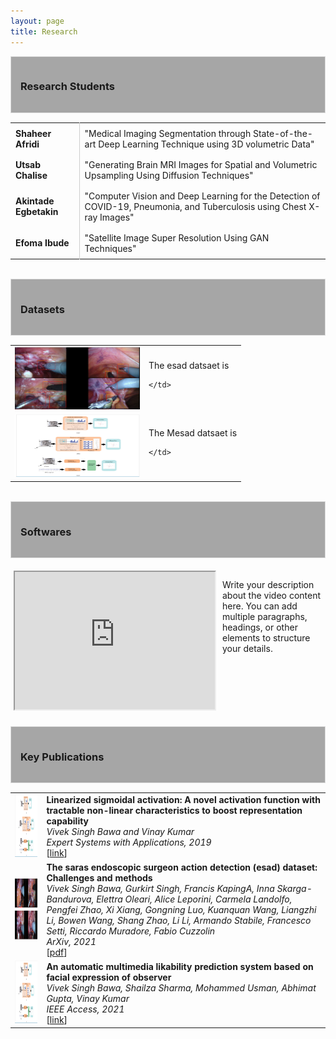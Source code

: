 ```yaml
---
layout: page
title: Research
---
```


<head>
    <meta charset="UTF-8">
    <meta name="viewport" content="width=device-width, initial-scale=1.0">
    <title>Vivek Singh</title>
    <style>
        .table {
            width: 100%;
            border-collapse: collapse;
        }
        .table td {
            padding: 8px;
            border-right: 1px solid #ccc;
        }
        .table td:last-child {
            border-right: none;
        }
        .image-cell {
            /* Set a maximum width for the image */
            max-width: 200px; 
            /* Set height to auto to maintain aspect ratio */
            height: auto;
            }
    </style>
</head>


<body>
<div style="border: 1px solid #ddd; background-color: #a6a6a6; padding: 15px; margin-bottom: 15px;">
    <h3>Research Students</h3>
</div>

<table class="table">
    <tr>
        <td><strong>Shaheer Afridi</strong></td>
        <td>"Medical Imaging Segmentation through State-of-the-art Deep Learning Technique using 3D volumetric Data"</td>
    </tr>
    <tr>
        <td><strong>Utsab Chalise</strong></td>
        <td>"Generating Brain MRI Images for Spatial and Volumetric Upsampling Using Diffusion Techniques"</td>
    </tr>
    <tr>
        <td><strong>Akintade Egbetakin</strong></td>
        <td>"Computer Vision and Deep Learning for the Detection of COVID-19, Pneumonia, and Tuberculosis using Chest X-ray Images"</td>
    </tr>
    <tr>
        <td><strong>Efoma Ibude</strong></td>
        <td>"Satellite Image Super Resolution Using GAN Techniques"</td>
    </tr>
</table>


<br>


<div style="border: 1px solid #ddd; background-color: #a6a6a6; padding: 15px; margin-bottom: 15px;">
    <h3>Datasets</h3>
</div>

<table border="0" rules=none cellspacing="0" cellpadding="0">

<tr rules=none>
    <td>
        <img width="200" height="100" src="/assets/img/paper/esad_dataset.png">
    </td>
    <td>
    The esad datsaet is 

    </td>
</tr>

<tr rules=none>
    <td>
        <img width="200" height="100" src="/assets/img/paper/facial.png">
    </td>
    <td>
    The Mesad datsaet is 

    </td>
</tr>
 
</table>

<br>


<div style="border: 1px solid #ddd; background-color: #a6a6a6; padding: 15px; margin-bottom: 15px;">
    <h3>Softwares</h3>
</div>


<div style= "display: flex; width: 100%;">
    <div style= "flex: 1; padding: 5px; width: 100%;">
        <iframe src="https://drive.google.com/file/d/1Ey32z2bgyEDJ0YEFsLnscKr91nQE6dvB/preview" width="320" height="220" allow="autoplay"></iframe>
    </div>
    <div style= "flex: 1; padding: 5px;">
        <p>Write your description about the video content here. You can add multiple paragraphs, headings, or other elements to structure your details.</p>
    </div>
</div>

<br>

<div style="border: 1px solid #ddd; background-color: #a6a6a6; padding: 15px; margin-bottom: 15px;">
    <h3>Key Publications</h3>
</div>


<table border="0" rules=none cellspacing="0" cellpadding="0">
<tr rules=none>
    <td class="image-cell">
        <img width="200" height="100" src="/assets/img/paper/facial.png">
    </td>
    <td>
        <b> Linearized sigmoidal activation: A novel activation function with tractable non-linear characteristics to boost representation capability</b> <br>
        <i>  Vivek Singh Bawa and Vinay Kumar </i> <br>
        <i> Expert Systems with Applications, 2019 </i> <br>
        [<a href="https://www.sciencedirect.com/science/article/pii/S0957417418307619">link</a>] 
    </td>
</tr>

<tr rules=none>
    <td class="image-cell">
        <img width="200" height="100" src="/assets/img/paper/esad.png">
    </td>
    <td>
        <b> The saras endoscopic surgeon action detection (esad) dataset: Challenges and methods</b> <br>
        <i> Vivek Singh Bawa, Gurkirt Singh, Francis KapingA, Inna Skarga-Bandurova, Elettra Oleari, Alice Leporini, Carmela Landolfo, Pengfei Zhao, Xi Xiang, Gongning Luo, Kuanquan Wang, Liangzhi Li, Bowen Wang, Shang Zhao, Li Li, Armando Stabile, Francesco Setti, Riccardo Muradore, Fabio Cuzzolin</i> <br>
        <i> ArXiv, 2021 </i> <br>
        [<a href="https://arxiv.org/pdf/2104.03178">pdf</a>] 
    </td>
</tr>

<tr rules=none>
    <td class="image-cell">
        <img width="200" height="100" src="/assets/img/paper/facial.png">
    </td>
    <td>
        <b>An automatic multimedia likability prediction system based on facial expression of observer</b> <br>
        <i>Vivek Singh Bawa, Shailza Sharma, Mohammed Usman, Abhimat Gupta, Vinay Kumar</i> <br>
        <i>IEEE Access, 2021 </i> <br>
        [<a href="https://ieeexplore.ieee.org/abstract/document/9504548">link</a>] 
    </td>
</tr>
</table>

</body>